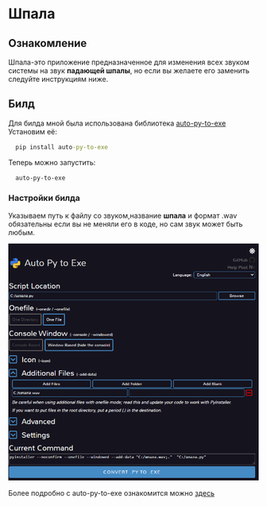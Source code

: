 # Шпала
## Ознакомление
Шпала-это приложение предназначенное для изменения всех звуком системы на звук **падающей шпалы**, но если вы желаете его заменить следуйте инструкциям ниже.
## Билд
Для билда мной была использована библиотека <a href="https://pypi.org/project/auto-py-to-exe/">auto-py-to-exe</a>
Установим её:
```cmd
  pip install auto-py-to-exe
```
Теперь можно запустить:
```cmd
  auto-py-to-exe
```
### Настройки билда
Указываем путь к файлу со звуком,название **шпала** и формат .wav обязательны если вы не меняли его в коде, но сам звук может быть любым.
<p align="center">
  <img src="/screen1.png"></img>
</p>
Более подробно с auto-py-to-exe ознакомится можно <a href="https://pypi.org/project/auto-py-to-exe/">здесь</a>
